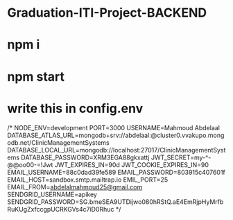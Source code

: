 # Graduation-ITI-Project-BACKEND
# npm i
# npm start
# write this in config.env
/*
NODE_ENV=development
PORT=3000
USERNAME=Mahmoud Abdelaal
DATABASE_ATLAS_URL=mongodb+srv://abdelaal:<PASSWORD>@cluster0.vvakupo.mongodb.net/ClinicManagementSystems
DATABASE_LOCAL_URL=mongodb://localhost:27017/ClinicManagementSystems
DATABASE_PASSWORD=XRM3EGA88gkxattj
JWT_SECRET=my-$%&*-(){}#$^-@@oo00-=!Jwt
JWT_EXPIRES_IN=90d
JWT_COOKIE_EXPIRES_IN=90
EMAIL_USERNAME=88c0dad39fe589
EMAIL_PASSWORD=803915c407601f
EMAIL_HOST=sandbox.smtp.mailtrap.io
EMIL_PORT=25
EMAIL_FROM=abdelalmahmoud25@gmail.com
SENDGRID_USERNAME=apikey
SENDGRID_PASSWORD=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
*/
